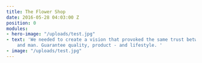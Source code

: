 ```yaml
---
title: The Flower Shop
date: 2016-05-28 04:03:00 Z
position: 0
modules:
- hero-image: "/uploads/test.jpg"
- text: 'We needed to create a vision that provoked the same trust between cobbler
    and man. Guarantee quality, product - and lifestyle. '
- image: "/uploads/test.jpg"
---
```


